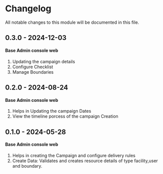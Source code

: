 # Changelog
All notable changes to this module will be documented in this file.

## 0.3.0 - 2024-12-03
#### Base Admin console web
  1. Updating the campaign details
  2. Configure Checklist
  3. Manage Boundaries


## 0.2.0 - 2024-08-24
#### Base Admin console web
  1. Helps in Updating the campaign Dates
  2. View the timeline porcess of the campaign Creation


## 0.1.0 - 2024-05-28
#### Base Admin console web
  1. Helps in creating the Campaign and configure delivery rules
  2. Create Data: Validates and creates resource details of type facility,user and boundary.